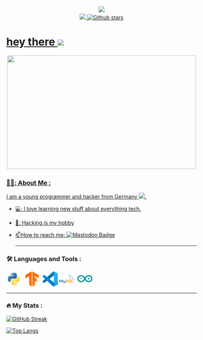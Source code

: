 <div id="header" align="center">
  <img src="https://media.giphy.com/media/M9gbBd9nbDrOTu1Mqx/giphy.gif" width="100"/>
</div>

<div align="center">
  <a href="https://infosec.exchange/@squirrelsoft">
    <img src="https://img.shields.io/mastodon/follow/109650755826893700?domain=https%3A%2F%2Finfosec.exchange&style=social"/>
  </a>
  <a href="https://github.com/Squirrelsoft-py">
    <img src="https://img.shields.io/github/stars/Squirrelsoft-py?style=social" alt="Github stars"/>
</div>

<h1>
  hey there
  <img src="https://media.giphy.com/media/hvRJCLFzcasrR4ia7z/giphy.gif" width="30px"/>
</h1>
  
<div align="center">
  <img src="https://media.giphy.com/media/v1.Y2lkPTc5MGI3NjExMDEwZDg4NmE0OTVhYjNjODI3MDJmYzYwNGRkMTY1NGViZGI2MDA1NCZjdD1n/SWoSkN6DxTszqIKEqv/giphy.gif" width="500" height="300"/>
</div>

### 👨‍💻: About Me :
  
I am a young programmer and hacker from Germany <img src="https://media.giphy.com/media/3oKIPnAiaMCws8nOsE/giphy.gif" width="20">.

- 💻: I love learning new stuff about everything tech.
- 👾: Hacking is my hobby

- :mailbox:How to reach me: [![Mastodon Badge](https://img.shields.io/badge/mastodon-Squirrelsoft-blue)](https://infosec.exchange/@squirrelsoft)
  
  ---

### :hammer_and_wrench: Languages and Tools :
<div>
  <img src="https://github.com/devicons/devicon/blob/master/icons/python/python-original.svg" title="Python" alt="Python" width="40" height="40"/>&nbsp;
  <img src="https://github.com/devicons/devicon/blob/master/icons/tensorflow/tensorflow-original.svg" title="Tensorflow" alt="Tensorflow" width="40" height="40"/>&nbsp;
    <img src="https://github.com/devicons/devicon/blob/master/icons/vscode/vscode-original.svg" title="Visual Studio Code" alt="Visual Studio Code" width="40" height="40"/>
  <img src="https://github.com/devicons/devicon/blob/master/icons/mysql/mysql-original-wordmark.svg" title="MySQL"  alt="MySQL" width="40" height="40"/>&nbsp;
  <img src="https://github.com/devicons/devicon/blob/master/icons/arduino/arduino-original.svg" title="Arduino" alt="Arduino" width="40" height="40"/>&nbsp;
  </div>
  
  
  
---

### :fire: My Stats :
  
  
  [![GitHub Streak](http://github-readme-streak-stats.herokuapp.com?user=Squirrelsoft-py&theme=dark&background=000000)](https://git.io/streak-stats)
  
  [![Top Langs](https://github-readme-stats.vercel.app/api/top-langs/?username=Squirrelsoft-py&layout=compact&theme=vision-friendly-dark)](https://github.com/anuraghazra/github-readme-stats)
